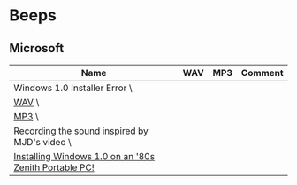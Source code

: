 # Beeps

## Microsoft

| Name | WAV | MP3 | Comment |
| ---- | --- | --- | ------- |
| Windows 1.0 Installer Error \
| [WAV](wav/Windows_1.0_Installer_Error.wav) \
| [MP3](mp3/Windows_1.0_Installer_Error.mp3) \
| Recording the sound inspired by MJD's video \
[Installing Windows 1.0 on an '80s Zenith Portable PC!](https://www.youtube.com/watch?v=PeuH0YmWkI4) |
